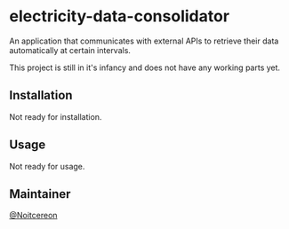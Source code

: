 # electricity-data-consolidator
An application that communicates with external APIs to retrieve their data automatically at certain intervals.

This project is still in it's infancy and does not have any working parts yet.

## Installation
Not ready for installation.

## Usage
Not ready for usage.

## Maintainer
[@Noitcereon](https://github.com/Noitcereon/)
